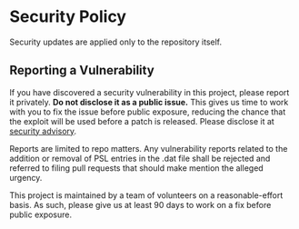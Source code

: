 # Security Policy

Security updates are applied only to the repository itself.

## Reporting a Vulnerability

If you have discovered a security vulnerability in this project, please report it privately. **Do not disclose it as a public issue.** This gives us time to work with you to fix the issue before public exposure, reducing the chance that the exploit will be used before a patch is released.
Please disclose it at [security advisory](https://github.com/publicsuffix/list/security/advisories/new).

Reports are limited to repo matters. Any vulnerability reports related to the addition or removal of PSL entries in the .dat file shall be rejected and referred to filing pull requests that should make mention the alleged urgency.

This project is maintained by a team of volunteers on a reasonable-effort basis. As such, please give us at least 90 days to work on a fix before public exposure.
